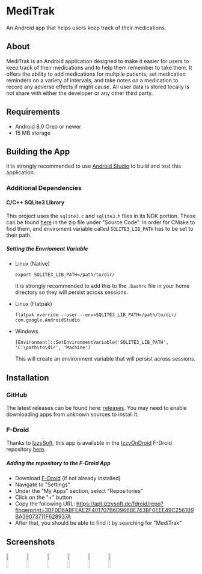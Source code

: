 # MediTrak
An Android app that helps users keep track of their medications.

## About

MediTrak is an Android application designed to make it easier for users to keep track of their medications and to help them remember to take them. It offers the ability to add medications for multpile patients, set medication reminders on a variety of intervals, and take notes on a medication to record any adverse effects if might cause. All user data is stored locally is not share with either the developer or any other third party.

## Requirements

+ Android 8.0 Oreo or newer
+ 15 MB storage

## Building the App

It is strongly recommended to use [Android Studio](https://developer.android.com/studio) to build and test this application.

### Additional Dependencies
#### C/C++ SQLite3 Library

This project uses the ````sqlite3.c```` and ````sqlite3.h```` files in its NDK portion. These can be found [here](https://www.sqlite.org/download.html) in the zip file under "Source Code". In order for CMake to find them, and enviroment variable called ````SQLITE3_LIB_PATH```` has to be set to their path.

##### Setting the Envrioment Variable

- Linux (Native)
  ````
  export SQLITE3_LIB_PATH=/path/to/dir/
  ````

  It is strongly recommended to add this to the ````.bashrc```` file in your home directory so they will persist across sessions.

- Linux (Flatpak)

  ````
  flatpak override --user --env=SQLITE3_LIB_PATH=/path/to/dir/ com.google.AndroidStudio
  ````

- Windows
  ````
  [Environment]::SetEnvironmentVariable('SQLITE3_LIB_PATH', 'C:\path\to\dir', 'Machine')
  ````

  This will create an environment variable that will persist across sessions.

## Installation

### GitHub

The latest releases can be found here: [releases](https://github.com/AdamGuidarini/MediTrak/releases). You may need to enable downloading apps from unknown sources to install it.

### F-Droid

Thanks to [IzzySoft](https://github.com/IzzySoft), this app is available in the [IzzyOnDroid](https://apt.izzysoft.de/fdroid/) F-Droid repository [here](https://apt.izzysoft.de/fdroid/index/apk/projects.medicationtracker/).

##### Adding the repository to the F-Droid App

- Download [F-Droid](https://f-droid.org/) (if not already installed)
- Navigate to "Settings"
- Under the "My Apps" section, select "Repositories"
- Click on the "+" button
- Copy the following URL: https://apt.izzysoft.de/fdroid/repo?fingerprint=3BF0D6ABFEAE2F401707B6D966BE743BF0EEE49C2561B9BA39073711F628937A
- After that, you should be able to find it by searching for "MediTrak"

## Screenshots

<img src="https://github.com/AdamGuidarini/MediTrak/assets/45023561/63f322c3-8006-4ba9-8c2f-fa27cbb7001e" width=10% height=10%>
<img src="https://github.com/AdamGuidarini/MediTrak/assets/45023561/5a8bdc42-ee52-426a-bc2c-6f898fdb825e" width=10% height=10%>
<img src="https://github.com/AdamGuidarini/MediTrak/assets/45023561/e4da8dca-804b-4280-9315-9835f80d9e69" width=10% height=10%>
<img src="https://github.com/AdamGuidarini/MediTrak/assets/45023561/09d363b6-1514-4d92-a1fd-81cdf05b9644" width=10% height=10%>
<img src="https://github.com/AdamGuidarini/MediTrak/assets/45023561/19f32b0c-2ff5-4bff-9e2a-e65c285b247e" width=10% height=10%>
<img src="https://github.com/AdamGuidarini/MediTrak/assets/45023561/a8b4bd89-00a1-411e-ae69-6868ef85247f" width=10% height=10%>
